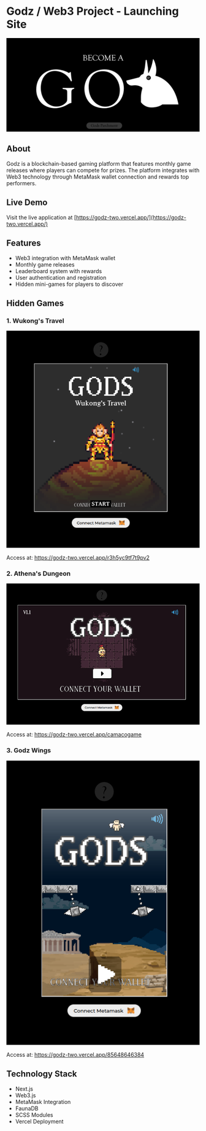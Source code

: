 # Godz / Web3 Project - Launching Site

![Home Screen](public/readme/image1.png)

## About

Godz is a blockchain-based gaming platform that features monthly game releases where players can compete for prizes. The platform integrates with Web3 technology through MetaMask wallet connection and rewards top performers.

## Live Demo

Visit the live application at [https://godz-two.vercel.app/](https://godz-two.vercel.app/)

## Features

- Web3 integration with MetaMask wallet
- Monthly game releases
- Leaderboard system with rewards
- User authentication and registration
- Hidden mini-games for players to discover

## Hidden Games

### 1. Wukong's Travel
![Wukong's Travel](public/readme/image2.png)  

Access at: https://godz-two.vercel.app/r3h5yc9tf7t9pv2

### 2. Athena's Dungeon
![Athena's Dungeon](public/readme/image3.png)  

Access at: https://godz-two.vercel.app/camacogame

### 3. Godz Wings
![Godz Wings](public/readme/image4.png)  

Access at: https://godz-two.vercel.app/85648646384

## Technology Stack

- Next.js
- Web3.js
- MetaMask Integration
- FaunaDB
- SCSS Modules
- Vercel Deployment


